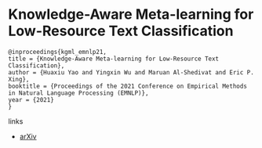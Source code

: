 # Knowledge-Aware Meta-learning for Low-Resource Text Classification

```
@inproceedings{kgml_emnlp21,
title = {Knowledge-Aware Meta-learning for Low-Resource Text Classification},
author = {Huaxiu Yao and Yingxin Wu and Maruan Al-Shedivat and Eric P. Xing},
booktitle = {Proceedings of the 2021 Conference on Empirical Methods in Natural Language Processing (EMNLP)},
year = {2021}
}
```

links
- [arXiv](https://arxiv.org/abs/2109.04707)
